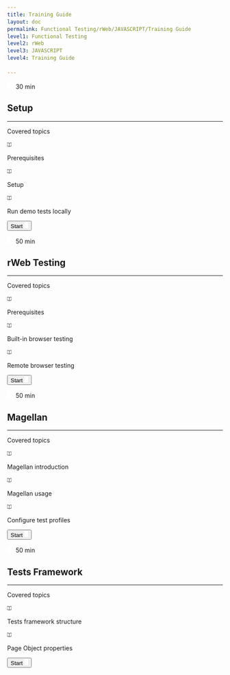 ```yaml
---
title: Training Guide
layout: doc
permalink: Functional Testing/rWeb/JAVASCRIPT/Training Guide
level1: Functional Testing
level2: rWeb
level3: JAVASCRIPT
level4: Training Guide

---
```

<div class="training-placard training-placard__short">
<p class="training-time">
<span class="training-time__value training-time__short">
<img src="/images/training/icon-time.png" srcset="/images/training/icon-time@2x.png 2x, /images/training/icon-time@3x.png 3x" />
30 min
</span>
</p>
<div class="training-data">
<h2 class="training-data__title">Setup</h2>
<hr class="training-data__hr" />
<div class="training-data__topics">
<p class="training-data__topics-title">Covered topics</p>
<div class="training-data__topics-row">
<div class="training-data__topics-img">
<img src="/images/training/icon-book.png" srcset="/images/training/icon-book@2x.png 2x, /images/training/icon-book@3x.png 3x" />
</div>
<p class="training-data__topics-text">Prerequisites</p>
</div>
<div class="training-data__topics-row">
<div class="training-data__topics-img">
<img src="/images/training/icon-book.png" srcset="/images/training/icon-book@2x.png 2x, /images/training/icon-book@3x.png 3x" />
</div>
<p class="training-data__topics-text">Setup</p>
</div>
<div class="training-data__topics-row">
<div class="training-data__topics-img">
<img src="/images/training/icon-book.png" srcset="/images/training/icon-book@2x.png 2x, /images/training/icon-book@3x.png 3x" />
</div>
<p class="training-data__topics-text">Run demo tests locally</p>
</div>
</div>
<div class="training-start-btn-wrapper"><a href="/documentation/Functional Testing/rWeb/JAVASCRIPT/Training Guide/Setup/Prerequisites"><button class="training-start-btn">
<span>Start</span>
<img src="/images/training/icon-arrow.png" srcset="/images/training/icon-arrow@2x.png 2x, /images/training/icon-arrow@3x.png 3x">
</button></a></div>
</div>
</div>
<div class="training-placard training-placard__medium">
<p class="training-time">
<span class="training-time__value training-time__medium">
<img src="/images/training/icon-time.png" srcset="/images/training/icon-time@2x.png 2x, /images/training/icon-time@3x.png 3x" />
50 min
</span>
</p>
<div class="training-data">
<h2 class="training-data__title">rWeb Testing</h2>
<hr class="training-data__hr" />
<div class="training-data__topics">
<p class="training-data__topics-title">Covered topics</p>
<div class="training-data__topics-row">
<div class="training-data__topics-img">
<img src="/images/training/icon-book.png" srcset="/images/training/icon-book@2x.png 2x, /images/training/icon-book@3x.png 3x" />
</div>
<p class="training-data__topics-text">Prerequisites</p>
</div>
<div class="training-data__topics-row">
<div class="training-data__topics-img">
<img src="/images/training/icon-book.png" srcset="/images/training/icon-book@2x.png 2x, /images/training/icon-book@3x.png 3x" />
</div>
<p class="training-data__topics-text">Built-in browser testing</p>
</div>
<div class="training-data__topics-row">
<div class="training-data__topics-img">
<img src="/images/training/icon-book.png" srcset="/images/training/icon-book@2x.png 2x, /images/training/icon-book@3x.png 3x" />
</div>
<p class="training-data__topics-text">Remote browser testing</p>
</div>
</div>
<div class="training-start-btn-wrapper"><a href="/documentation/Functional Testing/rWeb/JAVASCRIPT/Training Guide/rWeb Testing/Prerequisites"><button class="training-start-btn">
<span>Start</span>
<img src="/images/training/icon-arrow.png" srcset="/images/training/icon-arrow@2x.png 2x, /images/training/icon-arrow@3x.png 3x">
</button></a></div>
</div>
</div>
<div class="training-placard training-placard__medium">
<p class="training-time">
<span class="training-time__value training-time__medium">
<img src="/images/training/icon-time.png" srcset="/images/training/icon-time@2x.png 2x, /images/training/icon-time@3x.png 3x" />
50 min
</span>
</p>
<div class="training-data">
<h2 class="training-data__title">Magellan</h2>
<hr class="training-data__hr" />
<div class="training-data__topics">
<p class="training-data__topics-title">Covered topics</p>
<div class="training-data__topics-row">
<div class="training-data__topics-img">
<img src="/images/training/icon-book.png" srcset="/images/training/icon-book@2x.png 2x, /images/training/icon-book@3x.png 3x" />
</div>
<p class="training-data__topics-text">Magellan introduction</p>
</div>
<div class="training-data__topics-row">
<div class="training-data__topics-img">
<img src="/images/training/icon-book.png" srcset="/images/training/icon-book@2x.png 2x, /images/training/icon-book@3x.png 3x" />
</div>
<p class="training-data__topics-text">Magellan usage</p>
</div>
<div class="training-data__topics-row">
<div class="training-data__topics-img">
<img src="/images/training/icon-book.png" srcset="/images/training/icon-book@2x.png 2x, /images/training/icon-book@3x.png 3x" />
</div>
<p class="training-data__topics-text">Configure test profiles</p>
</div>
</div>
<div class="training-start-btn-wrapper"><a href="/documentation/Functional Testing/rWeb/JAVASCRIPT/Training Guide/Magellan/Magellan usage"><button class="training-start-btn">
<span>Start</span>
<img src="/images/training/icon-arrow.png" srcset="/images/training/icon-arrow@2x.png 2x, /images/training/icon-arrow@3x.png 3x">
</button></a></div>
</div>
</div>
<div class="training-placard training-placard__medium">
<p class="training-time">
<span class="training-time__value training-time__medium">
<img src="/images/training/icon-time.png" srcset="/images/training/icon-time@2x.png 2x, /images/training/icon-time@3x.png 3x" />
50 min
</span>
</p>
<div class="training-data">
<h2 class="training-data__title">Tests Framework</h2>
<hr class="training-data__hr" />
<div class="training-data__topics">
<p class="training-data__topics-title">Covered topics</p>
<div class="training-data__topics-row">
<div class="training-data__topics-img">
<img src="/images/training/icon-book.png" srcset="/images/training/icon-book@2x.png 2x, /images/training/icon-book@3x.png 3x" />
</div>
<p class="training-data__topics-text">Tests framework structure</p>
</div>
<div class="training-data__topics-row">
<div class="training-data__topics-img">
<img src="/images/training/icon-book.png" srcset="/images/training/icon-book@2x.png 2x, /images/training/icon-book@3x.png 3x" />
</div>
<p class="training-data__topics-text">Page Object properties</p>
</div>
</div>
<div class="training-start-btn-wrapper"><a href="/documentation/Functional Testing/rWeb/JAVASCRIPT/Training Guide/Tests Framework/About the tests"><button class="training-start-btn">
<span>Start</span>
<img src="/images/training/icon-arrow.png" srcset="/images/training/icon-arrow@2x.png 2x, /images/training/icon-arrow@3x.png 3x">
</button></a></div>
</div>
</div>
